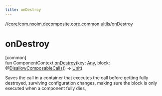 ```yaml
---
title: onDestroy
---
```

//[core](../../index.html)/[com.nxoim.decomposite.core.common.ultils](index.html)/[onDestroy](on-destroy.html)



# onDestroy



[common]\
fun ComponentContext.[onDestroy](on-destroy.html)(key: [Any](https://kotlinlang.org/api/latest/jvm/stdlib/kotlin/-any/index.html), block: @[DisallowComposableCalls](https://developer.android.com/reference/kotlin/androidx/compose/runtime/DisallowComposableCalls.html)() -&gt; [Unit](https://kotlinlang.org/api/latest/jvm/stdlib/kotlin/-unit/index.html))



Saves the call in a container that executes the call before getting fully destroyed, surviving configuration changes, making sure the block is only executed when a component fully dies,





